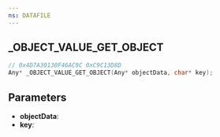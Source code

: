 ```yaml
---
ns: DATAFILE
---
```

## _OBJECT_VALUE_GET_OBJECT

```c
// 0x4D7A30130F46AC9C 0xC9C13D8D
Any* _OBJECT_VALUE_GET_OBJECT(Any* objectData, char* key);
```

## Parameters
* **objectData**:
* **key**:
